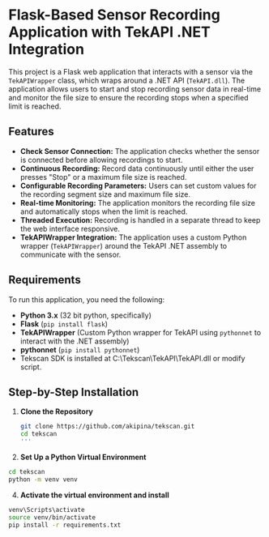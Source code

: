 # Flask-Based Sensor Recording Application with TekAPI .NET Integration

This project is a Flask web application that interacts with a sensor via the `TekAPIWrapper` class, which wraps around a .NET API (`TekAPI.dll`). The application allows users to start and stop recording sensor data in real-time and monitor the file size to ensure the recording stops when a specified limit is reached.

## Features

- **Check Sensor Connection:** The application checks whether the sensor is connected before allowing recordings to start.
- **Continuous Recording:** Record data continuously until either the user presses "Stop" or a maximum file size is reached.
- **Configurable Recording Parameters:** Users can set custom values for the recording segment size and maximum file size.
- **Real-time Monitoring:** The application monitors the recording file size and automatically stops when the limit is reached.
- **Threaded Execution:** Recording is handled in a separate thread to keep the web interface responsive.
- **TekAPIWrapper Integration:** The application uses a custom Python wrapper (`TekAPIWrapper`) around the TekAPI .NET assembly to communicate with the sensor.

## Requirements

To run this application, you need the following:

- **Python 3.x** (32 bit python, specifically)
- **Flask** (`pip install flask`)
- **TekAPIWrapper** (Custom Python wrapper for TekAPI using `pythonnet` to interact with the .NET assembly)
- **pythonnet** (`pip install pythonnet`)
- Tekscan SDK is installed at C:\Tekscan\TekAPI\TekAPI.dll or modify script.

## Step-by-Step Installation

1. **Clone the Repository**
   ```bash
   git clone https://github.com/akipina/tekscan.git
   cd tekscan
   '''

2. **Set Up a Python Virtual Environment**
```bash
cd tekscan
python -m venv venv
```
4. **Activate the virtual environment and install**
```bash
venv\Scripts\activate
source venv/bin/activate
pip install -r requirements.txt
```



   

